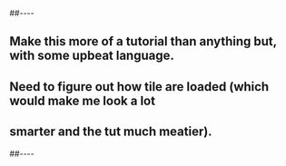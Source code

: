 ##----
## Make this more of a tutorial than anything but, with some upbeat language. 
## Need to figure out how tile are loaded (which would make me look a lot
## smarter and the tut much meatier).
##----

